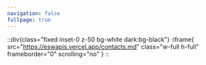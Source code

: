 ```yaml
---
navigation: false
fullpage: true
---
```

::div{class="fixed inset-0 z-50 bg-white dark:bg-black"}
:iframe{
  src="https://eswapis.vercel.app/contacts.md"
  class="w-full h-full"
  frameborder="0"
  scrolling="no"
}
::







